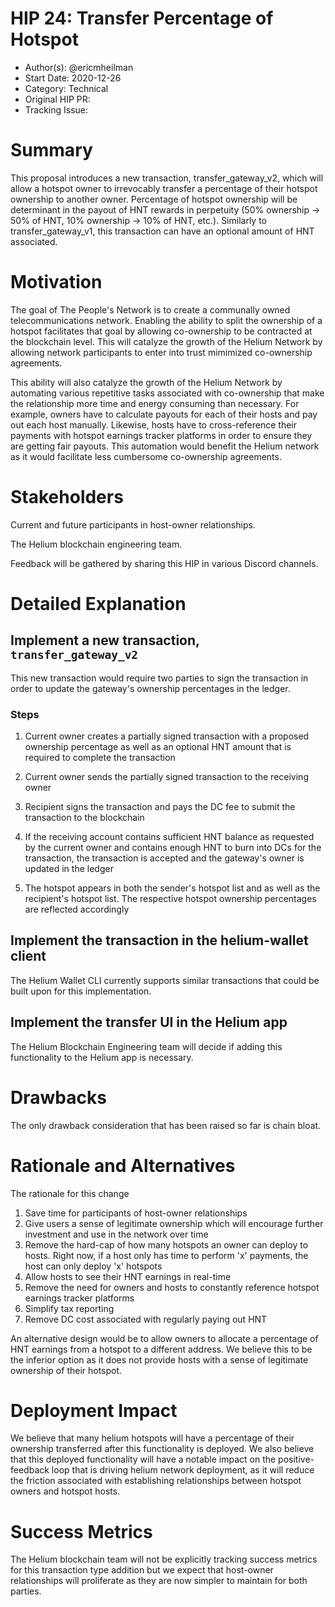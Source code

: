 # HIP 24: Transfer Percentage of Hotspot

- Author(s): @ericmheilman
- Start Date: 2020-12-26
- Category: Technical
- Original HIP PR: <!-- leave this empty; maintainer will fill in ID of this pull request -->
- Tracking Issue: <!-- leave this empty; maintainer will create a discussion issue -->

# Summary
[summary]: #summary

This proposal introduces a new transaction, transfer_gateway_v2, which will
allow a hotspot owner to irrevocably transfer a percentage of their hotspot 
ownership to another owner. Percentage of hotspot ownership will be determinant in the payout of
HNT rewards in perpetuity (50% ownership -> 50% of HNT, 10% ownership -> 10% of HNT, etc.).
Similarly to transfer_gateway_v1, this transaction can have an optional amount of HNT associated.

# Motivation
[motivation]: #motivation

The goal of The People's Network is to create a communally owned 
telecommunications network. Enabling the ability to split the ownership of a
hotspot facilitates that goal by allowing co-ownership to be contracted
at the blockchain level. This will catalyze the growth of the Helium Network by 
allowing network participants to enter into trust mimimized co-ownership agreements.

This ability will also catalyze the growth of the Helium Network by automating 
various repetitive tasks associated with co-ownership that make the relationship 
more time and energy consuming than necessary. For example, owners have to calculate 
payouts for each of their hosts and pay out each host manually. Likewise, hosts 
have to cross-reference their payments with hotspot earnings tracker platforms 
in order to ensure they are getting fair payouts. This automation would benefit 
the Helium network as it would facilitate less cumbersome co-ownership agreements.


# Stakeholders
[stakeholders]: #stakeholders

Current and future participants in host-owner relationships.

The Helium blockchain engineering team.

Feedback will be gathered by sharing this HIP in various Discord channels.


# Detailed Explanation
[detailed-explanation]: #detailed-explanation

## Implement a new transaction, `transfer_gateway_v2`

This new transaction would require two parties to sign the transaction in order to
update the gateway's ownership percentages in the ledger.

### Steps

1. Current owner creates a partially signed transaction with a proposed ownership
percentage as well as an optional HNT amount that is required to complete the transaction

2. Current owner sends the partially signed transaction to the receiving owner

3. Recipient signs the transaction and pays the DC fee to submit the transaction to the blockchain

4. If the receiving account contains sufficient HNT balance as requested by the current
owner and contains enough HNT to burn into DCs for the transaction, the transaction
is accepted and the gateway's owner is updated in the ledger

5. The hotspot appears in both the sender's hotspot list and as well as the recipient's
hotspot list. The respective hotspot ownership percentages are reflected accordingly

## Implement the transaction in the helium-wallet client

The Helium Wallet CLI currently supports similar transactions that could be built upon for this implementation.

## Implement the transfer UI in the Helium app

The Helium Blockchain Engineering team will decide if adding this functionality to the Helium app is necessary.




# Drawbacks
[drawbacks]: #drawbacks

The only drawback consideration that has been raised so far is chain bloat.

# Rationale and Alternatives
[alternatives]: #rationale-and-alternatives


The rationale for this change

1. Save time for participants of host-owner relationships
2. Give users a sense of legitimate ownership which will encourage further
investment and use in the network over time
3. Remove the hard-cap of how many hotspots an owner can deploy to hosts. Right
now, if a host only has time to perform 'x' payments, the host can only deploy
'x' hotspots
5. Allow hosts to see their HNT earnings in real-time
6. Remove the need for owners and hosts to constantly reference hotspot earnings tracker platforms
7. Simplify tax reporting
8. Remove DC cost associated with regularly paying out HNT

An alternative design would be to allow owners to allocate a percentage of HNT earnings from a
hotspot to a different address. We believe this to be the inferior option as it does not
provide hosts with a sense of legitimate ownership of their hotspot.


# Deployment Impact
[deployment-impact]: #deployment-impact

We believe that many helium hotspots will have a percentage of their ownership
transferred after this functionality is deployed. We also believe that this deployed
functionality will have a notable impact on the positive-feedback loop that is driving
helium network deployment, as it will reduce the friction associated with establishing
relationships between hotspot owners and hotspot hosts.



# Success Metrics
[success-metrics]: #success-metrics

The Helium blockchain team will not be explicitly tracking success metrics for this
transaction type addition but we expect that host-owner relationships will proliferate
as they are now simpler to maintain for both parties.
